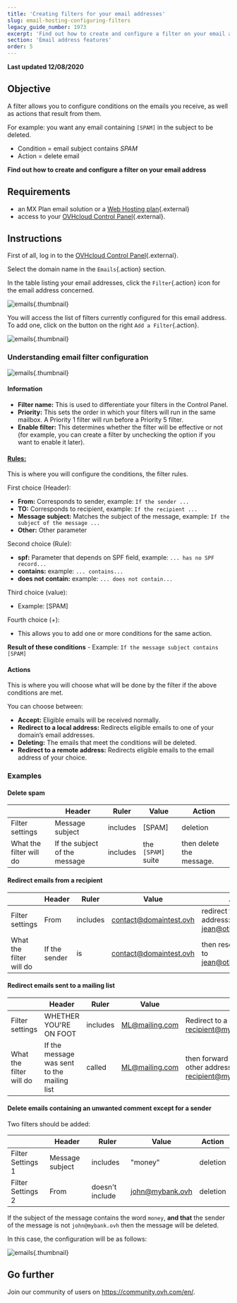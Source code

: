 ```yaml
---
title: 'Creating filters for your email addresses'
slug: email-hosting-configuring-filters
legacy_guide_number: 1973
excerpt: 'Find out how to create and configure a filter on your email address'
section: 'Email address features'
order: 5
---
```


**Last updated 12/08/2020**

## Objective

A filter allows you to configure conditions on the emails you receive, as well as actions that result from them.

For example: you want any email containing `[SPAM]` in the subject to be deleted.

- Condition = email subject contains *SPAM*
- Action = delete email

**Find out how to create and configure a filter on your email address**


## Requirements

- an MX Plan email solution or a [Web Hosting plan](https://www.ovh.co.uk/web-hosting/){.external} 
- access to your  [OVHcloud Control Panel](https://www.ovh.com/auth/?action=gotomanager&from=https://www.ovh.co.uk/&ovhSubsidiary=GB){.external}.


## Instructions

First of all, log in to the [OVHcloud Control Panel](	https://www.ovh.com/auth/?action=gotomanager&from=https://www.ovh.co.uk/&ovhSubsidiary=GB){.external}.

Select the domain name in the `Emails`{.action} section.

In the table listing your email addresses, click the `Filter`{.action} icon for the email address concerned.

![emails](images/img_3239.jpg){.thumbnail}

You will access the list of filters currently configured for this email address. To add one, click on the button on the right `Add a Filter`{.action}.

![emails](images/img_3240.jpg){.thumbnail}

### Understanding email filter configuration

![emails](images/img_3241.jpg){.thumbnail}


#### Information

- **Filter name:** This is used to differentiate your filters in the Control Panel.
- **Priority:** This sets the order in which your filters will run in the same mailbox. A Priority 1 filter will run before a Priority 5 filter.
- **Enable filter:** This determines whether the filter will be effective or not (for example, you can create a filter by unchecking the option if you want to enable it later).


#### <u>Rules:</u>

This is where you will configure the conditions, the filter rules.

First choice (Header):

- **From:** Corresponds to sender, example: `If the sender ...`
- **TO:** Corresponds to recipient, example: `If the recipient ...`
- **Message subject:** Matches the subject of the message, example: `If the subject of the message ...`
- **Other:** Other parameter

Second choice (Rule):

- **spf:** Parameter that depends on SPF field, example: `... has no SPF record...`
- **contains:** example: `... contains...`
- **does not contain:** example: `... does not contain...`

Third choice (value):

- Example: [SPAM]

Fourth choice (+):

- This allows you to add one or more conditions for the same action.

**Result of these conditions** - Example: `If the message subject contains [SPAM]`


#### Actions
This is where you will choose what will be done by the filter if the above conditions are met.

You can choose between:

- **Accept:** Eligible emails will be received normally.
- **Redirect to a local address:** Redirects eligible emails to one of your domain’s email addresses.
- **Deleting:** The emails that meet the conditions will be deleted.
- **Redirect to a remote address:** Redirects eligible emails to the email address of your choice.


### Examples

#### Delete spam

||Header|Ruler|Value|Action|
|---|---|---|---|---|
|Filter settings|Message subject|includes|[SPAM]|deletion|
|What the filter will do|If the subject of the message|includes|the `[SPAM]` suite|then delete the message.|


#### Redirect emails from a recipient

||Header|Ruler|Value|Action|
|---|---|---|---|---|
|Filter settings|From|includes|contact@domaintest.ovh|redirect to a remote address: jean@otherdomain.ovh|
|What the filter will do|If the sender|is|contact@domaintest.ovh|then resend the email to jean@otherdomain.ovh|


#### Redirect emails sent to a mailing list

||Header|Ruler|Value|Action|
|---|---|---|---|---|
|Filter settings|WHETHER YOU'RE ON FOOT|includes|ML@mailing.com|Redirect to a local address: recipient@mypersonaldomain.ovh|
|What the filter will do|If the message was sent to the mailing list|called|ML@mailing.com|then forward the message to my other address: recipient@mypersonaldomain.ovh|

<a name="MULTI"></a>

#### Delete emails containing an unwanted comment except for a sender 

Two filters should be added:

||Header|Ruler|Value|Action|
|---|---|---|---|---|
|Filter Settings 1|Message subject|includes|"money"|deletion|
|Filter Settings 2|From|doesn't include|john@mybank.ovh|deletion|

If the subject of the message contains the word `money`, **and that** the sender of the message is not `john@mybank.ovh` then the message will be deleted.

In this case, the configuration will be as follows:

![emails](images/img_3242.jpg){.thumbnail}

## Go further

Join our community of users on <https://community.ovh.com/en/>.

